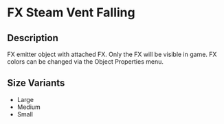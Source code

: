 # FX Steam Vent Falling

## Description

FX emitter object with attached FX. Only the FX will be visible in game. FX colors can be changed via the Object Properties menu.

## Size Variants

* Large
* Medium
* Small
